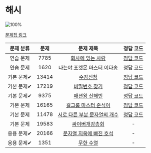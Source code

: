 # 해시

![100%](https://progress-bar.dev/0/?scale=10&title=progress&width=500&color=babaca&suffix=/10)

[문제집 링크](https://www.acmicpc.net/workbook/view/9063)

| 문제 분류 | 문제 | 문제 제목 | 정답 코드 |
| :--: | :--: | :--: | :--: |
| 연습 문제 | 7785 | [회사에 있는 사람](https://www.acmicpc.net/problem/7785) | [정답 코드](../0x15/solutions/7785.cpp) |
| 연습 문제 | 1620 | [나는야 포켓몬 마스터 이다솜](https://www.acmicpc.net/problem/1620) | [정답 코드](../0x15/solutions/1620.cpp) |
| 기본 문제✔ | 13414 | [수강신청](https://www.acmicpc.net/problem/13414) | [정답 코드](../0x15/solutions/13414.cpp) |
| 기본 문제✔ | 17219 | [비밀번호 찾기](https://www.acmicpc.net/problem/17219) | [정답 코드](../0x15/solutions/17219.cpp) |
| 기본 문제✔ | 9375 | [패션왕 신해빈](https://www.acmicpc.net/problem/9375) | [정답 코드](../0x15/solutions/9375.cpp) |
| 기본 문제 | 16165 | [걸그룹 마스터 준석이](https://www.acmicpc.net/problem/16165) | [정답 코드](../0x15/solutions/16165.cpp) |
| 기본 문제 | 11478 | [서로 다른 부분 문자열의 개수](https://www.acmicpc.net/problem/11478) | [정답 코드](../0x15/solutions/11478.cpp) |
| 기본 문제 | 19583 | [싸이버개강총회](https://www.acmicpc.net/problem/19583) | - |
| 응용 문제✔ | 20166 | [문자열 지옥에 빠진 호석](https://www.acmicpc.net/problem/20166) | - |
| 응용 문제✔ | 1351 | [무한 수열](https://www.acmicpc.net/problem/1351) | - |
